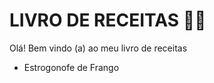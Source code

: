 # LIVRO DE RECEITAS :man_cook:

Olá! Bem vindo (a) ao meu livro de receitas

- Estrogonofe de Frango